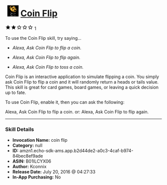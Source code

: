 # &nbsp;<img src="skill_icon" alt="Coin Flip icon" width="36"> [Coin Flip](http://alexa.amazon.com/#skills/amzn1.echo-sdk-ams.app.b2d44de2-a0c3-4caf-b974-84bec8ef9ade)
![2 stars](../../images/ic_star_black_18dp_1x.png)![2 stars](../../images/ic_star_black_18dp_1x.png)![2 stars](../../images/ic_star_border_black_18dp_1x.png)![2 stars](../../images/ic_star_border_black_18dp_1x.png)![2 stars](../../images/ic_star_border_black_18dp_1x.png) 1

To use the Coin Flip skill, try saying...

* *Alexa, Ask Coin Flip to flip a coin.*

* *Alexa, Ask Coin Flip to flip again.*

* *Alexa, Ask Coin Flip to toss a coin.*

Coin Flip is an interactive application to simulate flipping a coin.  You simply ask Coin Flip to flip a coin and it will randomly return a heads or tails value.  This skill is great for card games, board games, or leaving a quick decision up to fate.

To use Coin Flip, enable it, then you can ask the following:

Alexa, Ask Coin Flip to flip a coin.
or:
Alexa, Ask Coin Flip to flip again.

***

### Skill Details

* **Invocation Name:** coin flip
* **Category:** null
* **ID:** amzn1.echo-sdk-ams.app.b2d44de2-a0c3-4caf-b974-84bec8ef9ade
* **ASIN:** B01ILCYX06
* **Author:** Kconnix
* **Release Date:** July 20, 2016 @ 04:27:33
* **In-App Purchasing:** No

